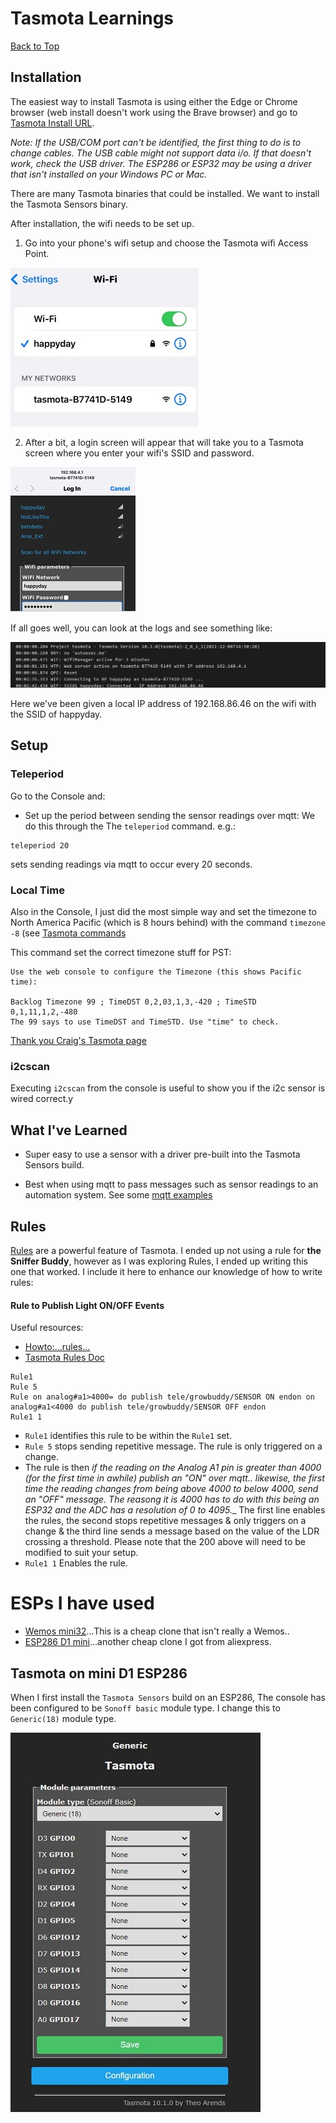 # Tasmota Learnings
[Back to Top](../README.md)
## Installation
The easiest way to install Tasmota is using either the Edge or Chrome browser (web install doesn't work using the Brave browser) and go to [Tasmota Install URL](https://tasmota.github.io/install/).

_Note:  If the USB/COM port can't be identified, the first thing to do is to change cables.  The USB cable might not support data i/o.  If that doesn't work, check the USB driver.  The ESP286 or ESP32 may be using a driver that isn't installed on your Windows PC or Mac._

There are many Tasmota binaries that could be installed.  We want to install the Tasmota Sensors binary.

After installation, the wifi needs to be set up.
1. Go into your phone's wifi setup and choose the Tasmota wifi Access Point.

![tasmota wifi setup 1](../images/tasmota_wifi_setup1.jpg)

2. After a bit, a login screen will appear that will take you to a Tasmota screen where you enter your wifi's SSID and password.

![tasmota wifi setup 2](../images/tasmota_wifi_setup2.jpg)

If all goes well, you can look at the logs and see something like:

![Tasmota logs](../images/Tasmoto_log_wifi.jpg)

Here we've been given a local IP address of 192.168.86.46 on the wifi with the SSID of happyday.
## Setup
### Teleperiod
Go to the Console and:
- Set up the period between sending the sensor readings over mqtt:
We do this through the The `teleperiod` command.  e.g.:
```
teleperiod 20
```
sets sending readings via mqtt to occur every 20 seconds.
### Local Time
Also in the Console, I just did the most simple way and set the timezone to North America Pacific (which is 8 hours behind)  with the command `timezone -8` (see [Tasmota commands](https://tasmota.github.io/docs/Commands/#management)

This command set the correct timezone stuff for PST:
```
Use the web console to configure the Timezone (this shows Pacific time):

Backlog Timezone 99 ; TimeDST 0,2,03,1,3,-420 ; TimeSTD 0,1,11,1,2,-480
The 99 says to use TimeDST and TimeSTD. Use "time" to check.
```
[Thank you Craig's Tasmota page](https://xse.com/leres/tasmota/)
### i2cscan
Executing `i2cscan` from the console is useful to show you if the i2c sensor is wired correct.y

##  What I've Learned
- Super easy to use a sensor with a driver pre-built into the Tasmota Sensors build.  

- Best when using mqtt to pass messages such as sensor readings to an automation system.  See some [mqtt examples](https://tasmota.github.io/docs/MQTT/#examples)
## Rules
[Rules](https://tasmota.github.io/docs/Rules/) are a powerful feature of Tasmota.  I ended up not using a rule for __the Sniffer Buddy__, however as I was exploring Rules, I ended up writing this one that worked.  I include it here to enhance our knowledge of how to write rules:
#### Rule to Publish Light ON/OFF Events
Useful resources:
- [Howto:...rules... ](https://community.homey.app/t/howto-extend-the-use-of-a-wemos-d1-mini-using-rules-mqtt-client/13016)
- [Tasmota Rules Doc](https://tasmota.github.io/docs/Rules/#toggle-relay-when-holding-button-for-2-seconds)
```
Rule1
Rule 5
Rule on analog#a1>4000= do publish tele/growbuddy/SENSOR ON endon on analog#a1<4000 do publish tele/growbuddy/SENSOR OFF endon
Rule1 1
```
- `Rule1` identifies this rule to be within the `Rule1` set.
- `Rule 5` stops sending repetitive message.  The rule is only triggered on a change.
- The rule is then _if the reading on the Analog A1 pin is greater than 4000 (for the first time in awhile) publish an "ON" over mqtt.. likewise, the first time the reading changes from being above 4000 to below 4000, send an "OFF" message.  The reasong it is 4000 has to do with this being an ESP32 and the ADC has a resolution of 0 to 4095.__
The first line enables the rules, the second stops repetitive messages & only triggers on a change & the third line sends a message based on the value of the LDR crossing a threshold. Please note that the 200 above will need to be modified to suit your setup.
- `Rule1 1` Enables the rule.
# ESPs I have used
- [Wemos mini32](https://forum.mhetlive.com/topic/8/mh-et-live-minikit-for-esp32)...This is a cheap clone that isn't really a Wemos..
- [ESP286 D1 mini](https://i2.wp.com/randomnerdtutorials.com/wp-content/uploads/2019/05/ESP8266-WeMos-D1-Mini-pinout-gpio-pin.png?quality=100&strip=all&ssl=1)...another cheap clone I got from aliexpress.

## Tasmota on mini D1 ESP286
When I first install the `Tasmota Sensors` build on an ESP286, The console has been configured to be `Sonoff basic` module type.  I change this to `Generic(18)` module type.

![Generic 18 module type](../images/Tasmota_on_D1_esp286.jpg)